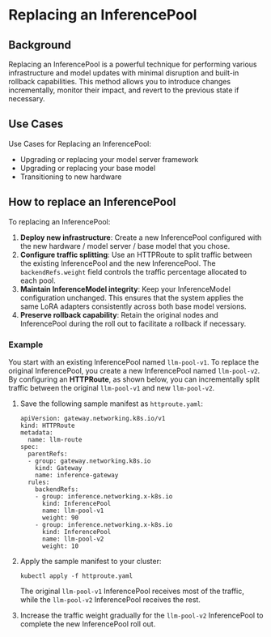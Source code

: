 # Replacing an InferencePool

## Background

Replacing an InferencePool is a powerful technique for performing various infrastructure and model updates with minimal disruption and built-in rollback capabilities. This method allows you to introduce changes incrementally, monitor their impact, and revert to the previous state if necessary. 

## Use Cases
Use Cases for Replacing an InferencePool:

- Upgrading or replacing your model server framework
- Upgrading or replacing your base model
- Transitioning to new hardware

## How to replace an InferencePool

To replacing an InferencePool:

1. **Deploy new infrastructure**: Create a new InferencePool configured with the new hardware / model server / base model that you chose.
1. **Configure traffic splitting**: Use an HTTPRoute to split traffic between the existing InferencePool and the new InferencePool. The `backendRefs.weight` field controls the traffic percentage allocated to each pool.
1. **Maintain InferenceModel integrity**: Keep your InferenceModel configuration unchanged. This ensures that the system applies the same LoRA adapters consistently across both base model versions.
1. **Preserve rollback capability**: Retain the original nodes and InferencePool during the roll out to facilitate a rollback if necessary.

### Example

You start with an existing lnferencePool named `llm-pool-v1`. To replace the original InferencePool, you create a new InferencePool named `llm-pool-v2`. By configuring an **HTTPRoute**, as shown below, you can incrementally split traffic between the original `llm-pool-v1` and new `llm-pool-v2`. 

1. Save the following sample manifest as `httproute.yaml`:

    ```
    apiVersion: gateway.networking.k8s.io/v1
    kind: HTTPRoute
    metadata:
      name: llm-route
    spec:
      parentRefs:
      - group: gateway.networking.k8s.io
        kind: Gateway
        name: inference-gateway
      rules:
        backendRefs:
        - group: inference.networking.x-k8s.io
          kind: InferencePool
          name: llm-pool-v1
          weight: 90
        - group: inference.networking.x-k8s.io
          kind: InferencePool
          name: llm-pool-v2
          weight: 10
    ```

1. Apply the sample manifest to your cluster:

    ```
    kubectl apply -f httproute.yaml
    ```

    The original `llm-pool-v1` InferencePool receives most of the traffic, while the `llm-pool-v2` InferencePool receives the rest. 

1. Increase the traffic weight gradually for the `llm-pool-v2` InferencePool to complete the new InferencePool roll out.
